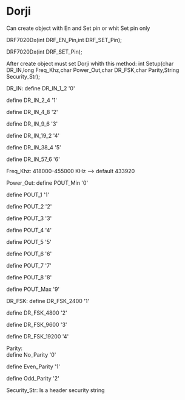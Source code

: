 # Dorji

Can create object with En and Set pin or whit Set pin only

DRF7020Dx(int DRF_EN_Pin,int DRF_SET_Pin);

DRF7020Dx(int DRF_SET_Pin);

After create object must set Dorji whith this method:
int Setup(char DR_IN,long Freq_Khz,char Power_Out,char DR_FSK,char Parity,String Security_Str);

DR_IN:
  define DR_IN_1_2    '0'
  
  define DR_IN_2_4    '1'
  
  define DR_IN_4_8    '2'
  
  define DR_IN_9_6    '3'
  
  define DR_IN_19_2   '4'
  
  define DR_IN_38_4   '5'
  
  define DR_IN_57_6   '6'

Freq_Khz:
  418000-455000 KHz -->	default 433920

Power_Out:
  define POUT_Min     '0'
  
  define POUT_1       '1'
  
  define POUT_2       '2'
  
  define POUT_3       '3'
  
  define POUT_4       '4'
  
  define POUT_5       '5'
  
  define POUT_6       '6'
  
  define POUT_7       '7'
  
  define POUT_8       '8'
  
  define POUT_Max     '9'
  

DR_FSK:
  define DR_FSK_2400  '1'
  
  define DR_FSK_4800  '2'
  
  define DR_FSK_9600  '3'
  
  define DR_FSK_19200 '4'

Parity:  
  define No_Parity    '0'
  
  define Even_Parity  '1'
  
  define Odd_Parity   '2'
  
Security_Str:
  Is a header security string



